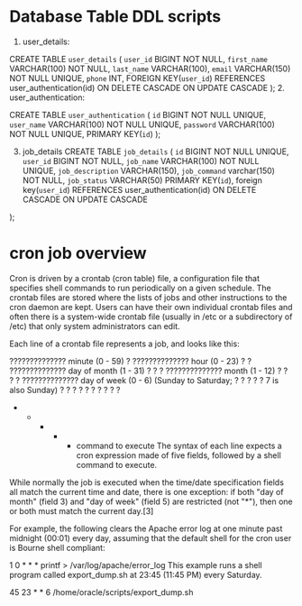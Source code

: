 # Database Table DDL scripts
1. user_details:


CREATE TABLE `user_details` (
	`user_id`	BIGINT NOT NULL,
	`first_name`	VARCHAR(100) NOT NULL,
	`last_name`	VARCHAR(100),
	`email`	VARCHAR(150) NOT NULL UNIQUE,
	`phone`	INT,
	FOREIGN KEY(`user_id`) REFERENCES user_authentication(id) ON DELETE CASCADE ON UPDATE CASCADE
);
2. user_authentication: 

CREATE TABLE `user_authentication` (
	`id`	BIGINT NOT NULL UNIQUE,
	`user_name`	VARCHAR(100) NOT NULL UNIQUE,
	`password`	VARCHAR(100) NOT NULL UNIQUE,
	PRIMARY KEY(`id`)
);

3. job_details
CREATE TABLE `job_details` (
	`id`	BIGINT NOT NULL UNIQUE,
    `user_id` BIGINT NOT NULL,
	`job_name`	VARCHAR(100) NOT NULL UNIQUE,
	`job_description`	VARCHAR(150),
    `job_command` varchar(150) NOT NULL,
	`job_status` VARCHAR(50)
	PRIMARY KEY(`id`),
    foreign key(`user_id`) REFERENCES user_authentication(id) ON DELETE CASCADE ON UPDATE CASCADE


);



# cron job overview
Cron is driven by a crontab (cron table) file, a configuration file that specifies shell commands to run periodically on a given schedule. The crontab files are stored where the lists of jobs and other instructions to the cron daemon are kept. Users can have their own individual crontab files and often there is a system-wide crontab file (usually in /etc or a subdirectory of /etc) that only system administrators can edit.

Each line of a crontab file represents a job, and looks like this:

 ?????????????? minute (0 - 59)
 ? ?????????????? hour (0 - 23)
 ? ? ?????????????? day of month (1 - 31)
 ? ? ? ?????????????? month (1 - 12)
 ? ? ? ? ?????????????? day of week (0 - 6) (Sunday to Saturday;
 ? ? ? ? ?                                       7 is also Sunday)
 ? ? ? ? ?
 ? ? ? ? ?
 * * * * *  command to execute
The syntax of each line expects a cron expression made of five fields, followed by a shell command to execute.

While normally the job is executed when the time/date specification fields all match the current time and date, there is one exception: if both "day of month" (field 3) and "day of week" (field 5) are restricted (not "*"), then one or both must match the current day.[3]

For example, the following clears the Apache error log at one minute past midnight (00:01) every day, assuming that the default shell for the cron user is Bourne shell compliant:

1 0 * * *  printf > /var/log/apache/error_log
This example runs a shell program called export_dump.sh at 23:45 (11:45 PM) every Saturday.

45 23 * * 6 /home/oracle/scripts/export_dump.sh